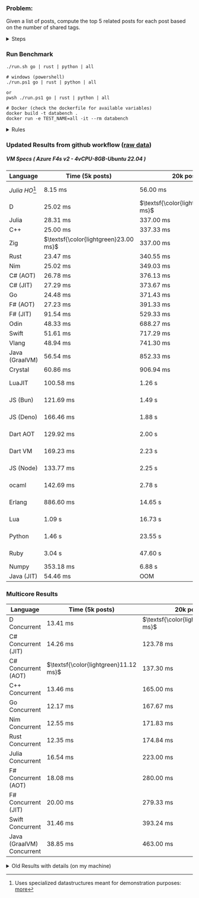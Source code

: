### Problem:

Given a list of posts, compute the top 5 related posts for each post based on the number of shared tags.

<details>
<summary> Steps </summary>

-   Read the posts JSON file.
-   Iterate over the posts and populate a map containing: `tag -> List<int>`, with the int representing the post index of each post with that tag.
-   Iterate over the posts and for each post:
    -   Create a map: `PostIndex -> int` to track the number of shared tags
    -   For each tag, Iterate over the posts that have that tag
    -   For each post, increment the shared tag count in the map.
-   Sort the related posts by the number of shared tags.
-   Write the top 5 related posts for each post to a new JSON file.
</details>

### Run Benchmark

```
./run.sh go | rust | python | all

# windows (powershell)
./run.ps1 go | rust | python | all

or
pwsh ./run.ps1 go | rust | python | all

# Docker (check the dockerfile for available variables)
docker build -t databench .
docker run -e TEST_NAME=all -it --rm databench
```

<details>
<summary> Rules </summary>

<h3>No:</h3>

-   FFI (including assembly inlining)
-   Unsafe code blocks
-   Custom benchmarking
-   Disabling runtime checks (bounds etc)
-   Specific hardware targeting
-   SIMD for single threaded solutions
-   Hardcoding number of posts
-   Lazy evaluation (Unless results are computed at runtime and timed)
-   Computation Caching

<h3>Must:</h3>

-   Support up to 100,000 posts
-   Support UTF8 strings
-   Parse json at runtime
-   Support up to 100 tags
-   Use a stable release of the compiler/runtime
-   Represent tags as strings
-   Be production ready
-   Use less than 8GB of memory
</details>

### Updated Results from github workflow ([raw data](https://github.com/jinyus/related_post_gen/blob/main/raw_results.md))

##### VM Specs ( Azure F4s v2 - 4vCPU-8GB-Ubuntu 22.04 )

| Language       | Time (5k posts)                       | 20k posts                              | 60k posts                           | Total     |
| -------------- | ------------------------------------- | -------------------------------------- | ----------------------------------- | --------- |
| _Julia HO_[^1] | 8.15 ms | 56.00 ms | 140.33 ms | 204.49 ms |
| D | 25.02 ms | $\textsf{\color{lightgreen}313.93 ms}$ | $\textsf{\color{lightgreen}2.71 s}$ | 3.05 s |
| Julia | 28.31 ms | 337.00 ms | 2.92 s | 3.28 s |
| C++ | 25.00 ms | 337.33 ms | 2.93 s | 3.29 s |
| Zig | $\textsf{\color{lightgreen}23.00 ms}$ | 337.00 ms | 3.01 s | 3.37 s |
| Rust | 23.47 ms | 340.55 ms | 3.04 s | 3.40 s |
| Nim | 25.02 ms | 349.03 ms | 3.07 s | 3.44 s |
| C# (AOT) | 26.78 ms | 376.13 ms | 3.25 s | 3.65 s |
| C# (JIT) | 27.29 ms | 373.67 ms | 3.26 s | 3.66 s |
| Go | 24.48 ms | 371.43 ms | 3.28 s | 3.67 s |
| F# (AOT) | 27.23 ms | 391.33 ms | 3.41 s | 3.83 s |
| F# (JIT) | 91.54 ms | 529.33 ms | 4.04 s | 4.66 s |
| Odin | 48.33 ms | 688.27 ms | 5.07 s | 5.80 s |
| Swift | 51.61 ms | 717.29 ms | 6.22 s | 6.99 s |
| Vlang | 48.94 ms | 741.30 ms | 6.59 s | 7.38 s |
| Java (GraalVM) | 56.54 ms | 852.33 ms | 7.52 s | 8.42 s |
| Crystal | 60.86 ms | 906.94 ms | 7.97 s | 8.94 s |
| LuaJIT | 100.58 ms | 1.26 s | 11.35 s | 12.71 s |
| JS (Bun) | 121.69 ms | 1.49 s | 13.05 s | 14.66 s |
| JS (Deno) | 166.46 ms | 1.88 s | 17.22 s | 19.27 s |
| Dart AOT | 129.92 ms | 2.00 s | 17.85 s | 19.98 s |
| Dart VM | 169.23 ms | 2.23 s | 19.67 s | 22.07 s |
| JS (Node) | 133.77 ms | 2.25 s | 20.86 s | 23.24 s |
| ocaml | 142.69 ms | 2.78 s | 33.91 s | 36.83 s |
| Erlang | 886.60 ms | 14.65 s | 133.26 s | 148.80 s |
| Lua | 1.09 s | 16.73 s | 150.32 s | 168.14 s |
| Python | 1.46 s | 23.55 s | 213.12 s | 238.14 s |
| Ruby | 3.04 s | 47.60 s | 428.60 s | 479.24 s |
| Numpy | 353.18 ms | 6.88 s | OOM | N/A |
| Java (JIT) | 54.46 ms | OOM | OOM | N/A |

### Multicore Results

| Language       | Time (5k posts) | 20k posts        | 60k posts        | Total     |
| -------------- | --------------- | ---------------- | ---------------- | --------- |
| D Concurrent | 13.41 ms | $\textsf{\color{lightgreen}122.61 ms}$ | $\textsf{\color{lightgreen}973.45 ms}$ | 1.11 s |
| C# Concurrent (JIT) | 14.26 ms | 123.78 ms | 1.01 s | 1.15 s |
| C# Concurrent (AOT) | $\textsf{\color{lightgreen}11.12 ms}$ | 137.30 ms | 1.13 s | 1.28 s |
| C++ Concurrent | 13.46 ms | 165.00 ms | 1.40 s | 1.58 s |
| Go Concurrent | 12.17 ms | 167.67 ms | 1.43 s | 1.61 s |
| Nim Concurrent | 12.55 ms | 171.83 ms | 1.48 s | 1.66 s |
| Rust Concurrent | 12.35 ms | 174.84 ms | 1.52 s | 1.71 s |
| Julia Concurrent | 16.54 ms | 223.00 ms | 1.94 s | 2.18 s |
| F# Concurrent (AOT) | 18.08 ms | 280.00 ms | 2.46 s | 2.76 s |
| F# Concurrent (JIT) | 20.00 ms | 279.33 ms | 2.47 s | 2.77 s |
| Swift Concurrent | 31.46 ms | 393.24 ms | 3.47 s | 3.89 s |
| Java (GraalVM) Concurrent | 38.85 ms | 463.00 ms | 5.33 s | 5.83 s |

<details>
<summary> Old Results with details (on my machine) </summary>

| Language   | Processing Time | Total (+ I/O) | Details                                                                                                                                                                                                                                                                                         |
| ---------- | --------------- | ------------- | ----------------------------------------------------------------------------------------------------------------------------------------------------------------------------------------------------------------------------------------------------------------------------------------------- |
| Rust       | -               | 4.5s          | Initial                                                                                                                                                                                                                                                                                         |
| Rust v2    | -               | 2.60s         | Replace std HashMap with fxHashMap by [phazer99](https://www.reddit.com/r/rust/comments/16plgok/comment/k1rtr4x/?utm_source=share&utm_medium=web2x&context=3)                                                                                                                                   |
| Rust v3    | -               | 1.28s         | Preallocate and reuse map and unstable sort by [vdrmn](https://www.reddit.com/r/rust/comments/16plgok/comment/k1rzo7g/?utm_source=share&utm_medium=web2x&context=3) and [Darksonn](https://www.reddit.com/r/rust/comments/16plgok/comment/k1rzwdx/?utm_source=share&utm_medium=web2x&context=3) |
| Rust v4    | -               | 0.13s         | Use Post index as key instead of Pointer and Binary Heap by [RB5009](https://www.reddit.com/r/rust/comments/16plgok/comment/k1s5ea0/?utm_source=share&utm_medium=web2x&context=3)                                                                                                               |
| Rust v5    | 38ms            | 52ms          | Rm hashing from loop and use vec[count] instead of map[index]count by RB5009                                                                                                                                                                                                                    |
| Rust v6    | 23ms            | 36ms          | Optimized Binary Heap Ops by [scottlamb](https://github.com/jinyus/related_post_gen/pull/12)                                                                                                                                                                                                    |
| Rust Rayon | 9ms             | 22ms          | Parallelize by [masmullin2000](https://github.com/jinyus/related_post_gen/pull/4)                                                                                                                                                                                                               |
| Rust Rayon | 8ms             | 22ms          | Remove comparison out of hot loop                                                                                                                                                                                                                                                               |
| ⠀          | ⠀               | ⠀             | ⠀                                                                                                                                                                                                                                                                                               |
| Go         | -               | 1.5s          | Initial                                                                                                                                                                                                                                                                                         |
| Go v2      | -               | 80ms          | Add rust optimizations                                                                                                                                                                                                                                                                          |
| Go v3      | 56ms            | 70ms          | Use goccy/go-json                                                                                                                                                                                                                                                                               |
| Go v3      | 34ms            | 55ms          | Use generic binaryheap by [DrBlury](https://github.com/jinyus/related_post_gen/pull/7)                                                                                                                                                                                                          |
| Go v4      | 26ms            | 50ms          | Replace binary heap with custom priority queue                                                                                                                                                                                                                                                  |
| Go v5      | 20ms            | 43ms          | Remove comparison out of hot loop                                                                                                                                                                                                                                                               |
| Go Con     | 10ms            | 33ms          | Go concurrency by [tirprox](https://github.com/jinyus/related_post_gen/pull/17) and [DrBlury](https://github.com/jinyus/related_post_gen/pull/8)                                                                                                                                                |
| Go Con v2  | 5ms             | 29ms          | Use arena, use waitgroup, rm binheap by [DrBlury](https://github.com/jinyus/related_post_gen/pull/20)                                                                                                                                                                                           |
| ⠀          | ⠀               | ⠀             | ⠀                                                                                                                                                                                                                                                                                               |
| Python     | -               | 7.81s         | Initial                                                                                                                                                                                                                                                                                         |
| Python v2  | 1.35s           | 1.53s         | Add rust optimizations by [dave-andersen](https://github.com/jinyus/related_post_gen/pull/10)                                                                                                                                                                                                   |
| Numpy      | 0.57s           | 0.85s         | Numpy implementation by [Copper280z](https://github.com/jinyus/related_post_gen/pull/11)                                                                                                                                                                                                        |
| ⠀          | ⠀               | ⠀             | ⠀                                                                                                                                                                                                                                                                                               |
| Crystal    | 50ms            | 96ms          | Inital w/ previous optimizations                                                                                                                                                                                                                                                                |
| Crystal v2 | 33ms            | 72ms          | Replace binary heap with custom priority queue                                                                                                                                                                                                                                                  |
| ⠀          | ⠀               | ⠀             | ⠀                                                                                                                                                                                                                                                                                               |
| Odin       | 110ms           | 397ms         | Ported from golang code                                                                                                                                                                                                                                                                         |
| Odin v2    | 104ms           | 404ms         | Remove comparison out of hot loop                                                                                                                                                                                                                                                               |
| ⠀          | ⠀               | ⠀             | ⠀                                                                                                                                                                                                                                                                                               |
| Dart VM    | 125ms           | 530ms         | Ported from golang code                                                                                                                                                                                                                                                                         |
| Dart bin   | 274ms           | 360ms         | Compiled executable                                                                                                                                                                                                                                                                             |
| ⠀          | ⠀               | ⠀             | ⠀                                                                                                                                                                                                                                                                                               |
| Vlang      | 339ms           | 560ms         | Ported from golang code                                                                                                                                                                                                                                                                         |
| ⠀          | ⠀               | ⠀             | ⠀                                                                                                                                                                                                                                                                                               |
| Zig        | 80ms            | 110ms         | Provided by [akhildevelops](https://github.com/jinyus/related_post_gen/pull/30)                                                                                                                                                                                                                 |

</details>

[^1]: Uses specialized datastructures meant for demonstration purposes: [more](https://github.com/LilithHafner/Jokes/tree/main/SuperDataStructures.jl)
